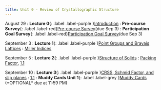 ```yaml
---
title: Unit 0 - Review of Crystallographic Structure
---
```


August 29
: **Lecture 0**{: .label .label-purple }[Introduction](#)
: **Pre-course Survey**{: .label .label-red}[Pre-course Survey]()(due Sep 3)
: **Participation Goal Survey**{: .label .label-red}[Participation Goal Survey]()(due Sep 3)

September 3
: **Lecture 1**{: .label .label-purple }[Point Groups and Bravais Lattices](https://ocw.mit.edu/courses/3-012-fundamentals-of-materials-science-fall-2005/resources/lec14b/)
  : [Miller Indices](#)

September 5
: **Lecture 2**{: .label .label-purple }[Structure of Solids](https://ocw.mit.edu/courses/3-012-fundamentals-of-materials-science-fall-2005/resources/lec16b/)
  : [Packing Factor](#), [1.1](#)

September 10
: **Lecture 3**{: .label .label-purple }[CRSS, Schmid Factor, and slip planes](#)
  : [1.1](#)
: **Muddy Cards Unit 1**{: .label .label-grey }[Muddy Cards]() (\*OPTIONAL\* due at 11:59 PM)



